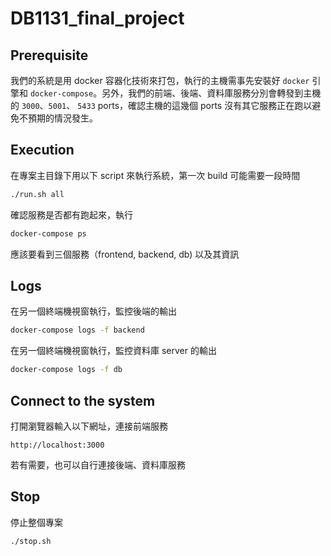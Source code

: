 # DB1131_final_project

## Prerequisite

我們的系統是用 docker 容器化技術來打包，執行的主機需事先安裝好 `docker` 引擎和 `docker-compose`。另外，我們的前端、後端、資料庫服務分別會轉發到主機的 `3000`、`5001`、 `5433` ports，確認主機的這幾個 ports 沒有其它服務正在跑以避免不預期的情況發生。

## Execution

在專案主目錄下用以下 script 來執行系統，第一次 build 可能需要一段時間

```bash
./run.sh all
```

確認服務是否都有跑起來，執行

```bash
docker-compose ps
```
應該要看到三個服務（frontend, backend, db) 以及其資訊

## Logs

在另一個終端機視窗執行，監控後端的輸出

```bash
docker-compose logs -f backend
```

在另一個終端機視窗執行，監控資料庫 server 的輸出

```bash
docker-compose logs -f db
```

## Connect to the system

打開瀏覽器輸入以下網址，連接前端服務

```
http://localhost:3000
```

若有需要，也可以自行連接後端、資料庫服務

## Stop

停止整個專案

```bash
./stop.sh
```